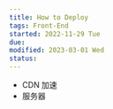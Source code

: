 ```yaml
---
title: How to Deploy
tags: Front-End    
started: 2022-11-29 Tue
due: 
modified: 2023-03-01 Wed
status: 
---
```

- CDN 加速
- 服务器

